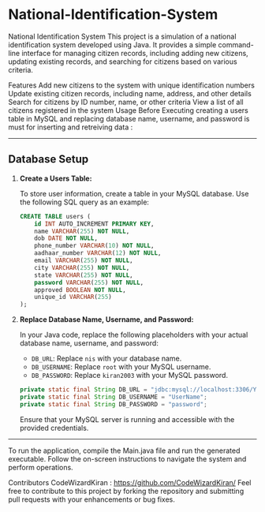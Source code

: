 # National-Identification-System
National Identification System
This project is a simulation of a national identification system developed using Java. It provides a simple command-line interface for managing citizen records, including adding new citizens, updating existing records, and searching for citizens based on various criteria.

Features
Add new citizens to the system with unique identification numbers
Update existing citizen records, including name, address, and other details
Search for citizens by ID number, name, or other criteria
View a list of all citizens registered in the system
Usage
Before Executing creating a users table in MySQL and replacing database name, username, and password is must for inserting and retreiving data :

---

## Database Setup

1. **Create a Users Table:**

   To store user information, create a table in your MySQL database. Use the following SQL query as an example:

   ```sql
   CREATE TABLE users (
       id INT AUTO_INCREMENT PRIMARY KEY,
       name VARCHAR(255) NOT NULL,
       dob DATE NOT NULL,
       phone_number VARCHAR(10) NOT NULL,
       aadhaar_number VARCHAR(12) NOT NULL,
       email VARCHAR(255) NOT NULL,
       city VARCHAR(255) NOT NULL,
       state VARCHAR(255) NOT NULL,
       password VARCHAR(255) NOT NULL,
       approved BOOLEAN NOT NULL,
       unique_id VARCHAR(255)
   );
   ```

2. **Replace Database Name, Username, and Password:**

   In your Java code, replace the following placeholders with your actual database name, username, and password:

   - `DB_URL`: Replace `nis` with your database name.
   - `DB_USERNAME`: Replace `root` with your MySQL username.
   - `DB_PASSWORD`: Replace `kiran2003` with your MySQL password.

   ```java
   private static final String DB_URL = "jdbc:mysql://localhost:3306/Your_database_name";
   private static final String DB_USERNAME = "UserName";
   private static final String DB_PASSWORD = "password";
   ```

   Ensure that your MySQL server is running and accessible with the provided credentials.

---
To run the application, compile the Main.java file and run the generated executable. Follow the on-screen instructions to navigate the system and perform operations.


Contributors
CodeWizardKiran : https://github.com/CodeWizardKiran/
Feel free to contribute to this project by forking the repository and submitting pull requests with your enhancements or bug fixes.
